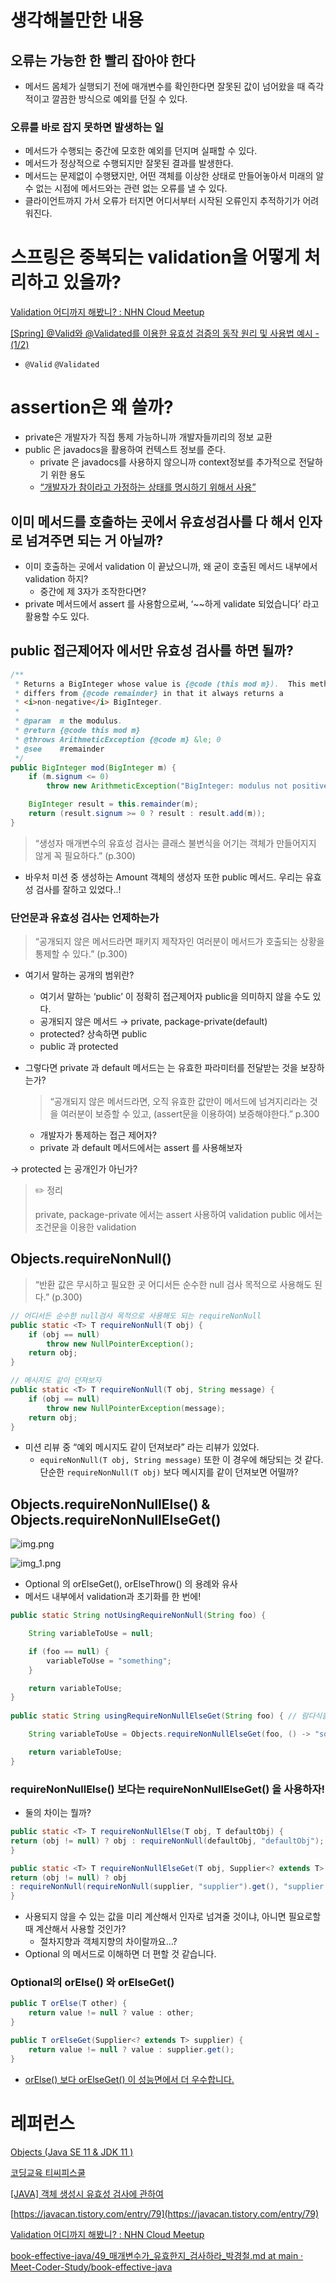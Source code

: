 # 생각해볼만한 내용

## 오류는 가능한 한 빨리 잡아야 한다

- 메서드 몸체가 실행되기 전에 매개변수를 확인한다면 잘못된 값이 넘어왔을 때 즉각적이고 깔끔한 방식으로 예외를 던질 수 있다.

### 오류를 바로 잡지 못하면 발생하는 일

- 메서드가 수행되는 중간에 모호한 예외를 던지며 실패할 수 있다.
- 메서드가 정상적으로 수행되지만 잘못된 결과를 발생한다.
- 메서드는 문제없이 수행됐지만, 어떤 객체를 이상한 상태로 만들어놓아서 미래의 알 수 없는 시점에 메서드와는 관련 없는 오류를 낼 수 있다.
- 클라이언트까지 가서 오류가 터지면 어디서부터 시작된 오류인지 추적하기가 어려워진다.

# 스프링은 중복되는 validation을 어떻게 처리하고 있을까?

[Validation 어디까지 해봤니? : NHN Cloud Meetup](https://meetup.toast.com/posts/223)

[[Spring] @Valid와 @Validated를 이용한 유효성 검증의 동작 원리 및 사용법 예시 - (1/2)](https://mangkyu.tistory.com/174)

- `@Valid` `@Validated`

# assertion은 왜 쓸까?

- private은 개발자가 직접 통제 가능하니까 개발자들끼리의 정보 교환
- public 은 javadocs을 활용하여 컨텍스트 정보를 준다.
    - private 은 javadocs를 사용하지 않으니까 context정보를  추가적으로 전달하기 위한 용도
    - [“개발자가 참이라고 가정하는 상태를 명시하기 위해서 사용”](https://javacan.tistory.com/entry/79)

## 이미 메서드를 호출하는 곳에서 유효성검사를 다 해서 인자로 넘겨주면 되는 거 아닐까?

- 이미 호출하는 곳에서 validation 이 끝났으니까, 왜 굳이 호출된 메서드 내부에서 validation 하지?
    - 중간에 제 3자가 조작한다면?
- private 메서드에서 assert 를 사용함으로써, ‘~~하게 validate 되었습니다’ 라고 활용할 수도 있다.

## public 접근제어자 에서만 유효성 검사를 하면 될까?

```java
/**
 * Returns a BigInteger whose value is {@code (this mod m}).  This method
 * differs from {@code remainder} in that it always returns a
 * <i>non-negative</i> BigInteger.
 *
 * @param  m the modulus.
 * @return {@code this mod m}
 * @throws ArithmeticException {@code m} &le; 0
 * @see    #remainder
 */
public BigInteger mod(BigInteger m) {
    if (m.signum <= 0)
        throw new ArithmeticException("BigInteger: modulus not positive");

    BigInteger result = this.remainder(m);
    return (result.signum >= 0 ? result : result.add(m));
}
```

> “생성자 매개변수의 유효성 검사는 클래스 불변식을 어기는 객체가 만들어지지 않게 꼭 필요하다.” (p.300)
>
- 바우처 미션 중 생성하는 Amount 객체의 생성자 또한 public 메서드. 우리는 유효성 검사를 잘하고 있었다..!

### 단언문과 유효성 검사는 언제하는가

> “공개되지 않은 메서드라면 패키지 제작자인 여러분이 메서드가 호출되는 상황을 통제할 수 있다.” (p.300)
>
- 여기서 말하는 공개의 범위란?
    - 여기서 말하는 ‘public’ 이 정확히 접근제어자 public을 의미하지 않을 수도 있다.
    - 공개되지 않은 메서드 → private, package-private(default)
    - protected? 상속하면 public
    - public 과 protected
- 그렇다면 private 과 default 메서드는 는 유효한 파라미터를 전달받는 것을 보장하는가?

  > “공개되지 않은 메서드라면, 오직 유효한 값만이 메서드에 넘겨지리라는 것을 여러분이 보증할 수 있고, (assert문을 이용하여) 보증해야한다.” p.300
  >
    - 개발자가 통제하는 접근 제어자?
    - private 과 default 메서드에서는 assert 를 사용해보자

→ protected 는 공개인가 아닌가?

> ✏️ 정리
> 
> private, package-private 에서는 assert 사용하여 validation
> public 에서는 조건문을 이용한 validation

## Objects.requireNonNull()

> “반환 값은 무시하고 필요한 곳 어디서든 순수한 null 검사 목적으로 사용해도 된다.” (p.300)
>

```java
// 어디서든 순수한 null검사 목적으로 사용해도 되는 requireNonNull
public static <T> T requireNonNull(T obj) {
    if (obj == null)
        throw new NullPointerException();
    return obj;
}

// 메시지도 같이 던져보자
public static <T> T requireNonNull(T obj, String message) {
    if (obj == null)
        throw new NullPointerException(message);
    return obj;
}
```

- 미션 리뷰 중 “예외 메시지도 같이 던져보라” 라는 리뷰가 있었다.
    - `equireNonNull(T obj, String message)` 또한 이 경우에 해당되는 것 같다. 단순한 `requireNonNull(T obj)` 보다 메시지를 같이 던져보면 어떨까?


## Objects.requireNonNullElse() & Objects.requireNonNullElseGet()

![img.png](image/requireNonNullElse.png)

![img_1.png](image/requireNonNullElseGet.png)

- Optional 의 orElseGet(), orElseThrow() 의 용례와 유사
- 메서드 내부에서 validation과 초기화를 한 번에!

```java
public static String notUsingRequireNonNull(String foo) {

    String variableToUse = null;

    if (foo == null) {
        variableToUse = "something";
    } 

    return variableToUse;
}
    
public static String usingRequireNonNullElseGet(String foo) { // 람다식을 파라미터로 받으면 더 유연하게 사용가능

    String variableToUse = Objects.requireNonNullElseGet(foo, () -> "something");

    return variableToUse;
}
```


### requireNonNullElse() 보다는 requireNonNullElseGet() 을 사용하자!

- 둘의 차이는 뭘까?

```java
public static <T> T requireNonNullElse(T obj, T defaultObj) {
return (obj != null) ? obj : requireNonNull(defaultObj, "defaultObj");
}

public static <T> T requireNonNullElseGet(T obj, Supplier<? extends T> supplier) {
return (obj != null) ? obj
: requireNonNull(requireNonNull(supplier, "supplier").get(), "supplier.get()");
}
```


- 사용되지 않을 수 있는 값을 미리 계산해서 인자로 넘겨줄 것이냐, 아니면 필요로할 때 계산해서 사용할 것인가?
  - 절차지향과 객체지향의 차이랄까요…?
- Optional 의 메서드로 이해하면 더 편할 것 같습니다.

### Optional의 orElse() 와 orElseGet()

```java
public T orElse(T other) {
    return value != null ? value : other;
}

public T orElseGet(Supplier<? extends T> supplier) {
    return value != null ? value : supplier.get();
}
```

- [orElse() 보다 orElseGet() 이 성능면에서 더 우수합니다.](https://www.baeldung.com/java-optional-or-else-vs-or-else-get)


# 레퍼런스

[Objects (Java SE 11 & JDK 11 )](https://docs.oracle.com/en/java/javase/11/docs/api/java.base/java/util/Objects.html#requireNonNull(T))


[코딩교육 티씨피스쿨](http://www.tcpschool.com/java/java_methodConstructor_constructor)



[](https://www.baeldung.com/java-optional-or-else-vs-or-else-get)



[[JAVA] 객체 생성시 유효성 검사에 관하여](https://velog.io/@wannte/%EA%B0%9D%EC%B2%B4-%EC%83%9D%EC%84%B1%EC%8B%9C-%EC%9C%A0%ED%9A%A8%EC%84%B1-%EA%B2%80%EC%82%AC%EC%97%90-%EA%B4%80%ED%95%98%EC%97%AC)

[https://javacan.tistory.com/entry/79](https://javacan.tistory.com/entry/79)

[Validation 어디까지 해봤니? : NHN Cloud Meetup](https://meetup.toast.com/posts/223)

[book-effective-java/49_매개변수가_유효한지_검사하라_박경철.md at main · Meet-Coder-Study/book-effective-java](https://github.com/Meet-Coder-Study/book-effective-java/blob/main/8%EC%9E%A5/49_%EB%A7%A4%EA%B0%9C%EB%B3%80%EC%88%98%EA%B0%80_%EC%9C%A0%ED%9A%A8%ED%95%9C%EC%A7%80_%EA%B2%80%EC%82%AC%ED%95%98%EB%9D%BC_%EB%B0%95%EA%B2%BD%EC%B2%A0.md)

